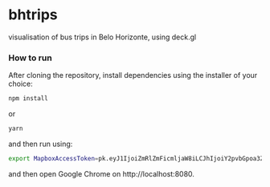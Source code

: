 # bhtrips
visualisation of bus trips in Belo Horizonte, using deck.gl



### How to run
After cloning the repository, install dependencies using the installer of your choice:

```bash
npm install
```

or

```bash
yarn
```

and then run using:

```bash
export MapboxAccessToken=pk.eyJ1IjoiZmRlZmFicmljaW8iLCJhIjoiY2pvbGpoa3ZyMGFoazNrbGVvczV2dmNjMiJ9.s7u_rwKGLOEp2aOmlUb7dQ && npm start
```

and then open Google Chrome on http://localhost:8080.